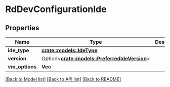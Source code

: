 # RdDevConfigurationIde

## Properties

Name | Type | Description | Notes
------------ | ------------- | ------------- | -------------
**ide_type** | [**crate::models::IdeType**](IdeType.md) |  | 
**version** | Option<[**crate::models::PreferredIdeVersion**](PreferredIdeVersion.md)> |  | [optional]
**vm_options** | **Vec<String>** |  | 

[[Back to Model list]](../README.md#documentation-for-models) [[Back to API list]](../README.md#documentation-for-api-endpoints) [[Back to README]](../README.md)


